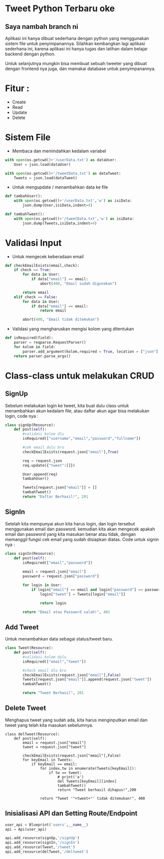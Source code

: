 # Tweet Python Terbaru oke

## Saya nambah branch ni

Aplikasi ini hanya dibuat sederhana dengan python yang menggunakan sistem file untuk penyimpanannya. Silahkan kembangkan lagi aplikasi sederhana ini, karena aplikasi ini hanya tugas dan latihan dalam belajar backend dengan python.

Untuk selanjutnya mungkin bisa membuat sebuah tweeter yang dibuat dengan frontend nya juga, dan mamakai database untuk penyimpanannya.

# Fitur :
* Create
* Read
* Update
* Delete

# Sistem File
* Membaca dan memindahkan kedalam variabel
```python
with open(os.getcwd()+'/userData.txt') as dataUser:
    User = json.load(dataUser)

with open(os.getcwd()+'/tweetData.txt') as dataTweet:
    Tweets = json.load(dataTweet)
```

* Untuk mengupdate / menambahkan data ke file
```python
def tambahUser():
    with open(os.getcwd()+'/userData.txt','w') as isiData:
        json.dump(User,isiData,indent=4)

def tambahTweet():
    with open(os.getcwd()+'/tweetData.txt','w') as isiData:
        json.dump(Tweets,isiData,indent=4)
```

# Validasi Input

* Untuk mengecek keberadaan email
```python
def checkEmailExists(email,check):
    if check == True:
        for data in User:
            if data["email"] == email:
                abort(400, "Email sudah digunakan")

        return email
    elif check == False:
        for data in User:
            if data["email"] == email:
                return email

        abort(400, "Email tidak ditemukan")
```

* Validasi yang mengharuskan mengisi kolom yang ditentukan
```python
def isRequired(field):
    parser = reqparse.RequestParser()
    for kolom in field:
        parser.add_argument(kolom,required = True, location = ["json"], help = "Kolom "+kolom+" tidak ditemukan")
    return parser.parse_args()
```
# Class-class untuk melakukan CRUD
## SignUp
Sebelum melakukan login ke tweet, kita buat dulu class untuk menambahkan akun kedalam file, atau daftar akun agar bisa melakukan login, code nya :
```python
class signUp(Resource):
    def post(self):
        #validasi kolom dlu
        isRequired(["username","email","password","fullname"])

        #cek email dulu bro
        checkEmailExists(request.json["email"],True)

        req = request.json
        req.update({"tweet":[]})

        User.append(req)
        tambahUser()

        Tweets[request.json["email"]] = []
        tambahTweet()
        return "Daftar Berhasil!", 201    
```

## SignIn
Setelah kita mempunyai akun kita harus login, dan login tersebut menggunakan email dan password. kemudian kita akan mengecek apakah email dan password yang kita masukan benar atau tidak, dengan memanggil fungsi cek email yang sudah disiapkan diatas. Code untuk signin nya :
```python
class signIn(Resource):
    def post(self):
        isRequired(["email","password"])
        
        email = request.json["email"]
        password = request.json["password"]

        for login in User:
            if login["email"] == email and login["password"] == password:
                login["tweet"] = Tweets[login["email"]]

                return login

        return "Email atau Password salah!", 401
```

## Add Tweet
Untuk menambahkan data sebagai status/tweet baru.
```python
class Tweet(Resource):
    def post(self):
        #validasi kolom dulu
        isRequired(["email","tweet"])

        #check email dlu bro
        checkEmailExists(request.json["email"],False)
        Tweets[request.json["email"]].append(request.json["tweet"])
        tambahTweet()

        return "Tweet Berhasil", 201
```

## Delete Tweet
Menghapus tweet yang sudah ada, kita harus menginputkan email dan tweet yang telah kita masukan sebelumnya.

```ptyhon
class delTweet(Resource):
    def post(self):
        email = request.json["email"]
        tweet = request.json["tweet"]

        checkEmailExists(request.json["email"],False)
        for keyEmail in Tweets:
            if keyEmail == email:
                for index,tw in enumerate(Tweets[keyEmail]):
                    if tw == tweet:
                        # print('a')
                        del Tweets[keyEmail][index]
                        tambahTweet()
                        return "Tweet berhasil dihapus!",200
                
                return "Tweet '"+tweet+"' tidak ditemukan!", 400
```

## Inisialisasi API dan Setting Route/Endpoint

```python
user_api = Blueprint('users',__name__)
api = Api(user_api)

api.add_resource(signUp,'/signUp')
api.add_resource(signIn,'/signIn')
api.add_resource(Tweet,'/tweet')
api.add_resource(delTweet,'/deltweet')
```